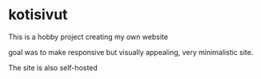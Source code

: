 # kotisivut

This is a hobby project creating my own website

goal was to make responsive but visually appealing, very minimalistic site.

The site is also self-hosted

